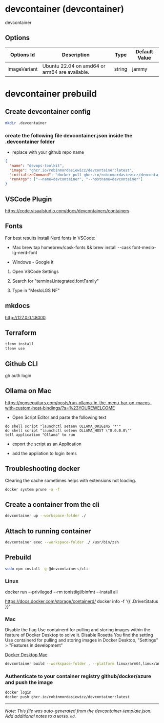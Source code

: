 
# devcontainer (devcontainer)

devcontainer

## Options

| Options Id | Description | Type | Default Value |
|-----|-----|-----|-----|
| imageVariant | Ubuntu 22.04 on amd64 or arm64 are available. | string | jammy |

# devcontainer prebuild

## Create devcontainer config

```bash
mkdir .devcontainer
```

### create the following file devcontainer.json inside the .devcontainer folder

* replace <my-github-repo-name> with your github repo name

```json
{
  "name": "devops-toolkit",
  "image": "ghcr.io/robinmordasiewicz/devcontainer:latest",
  "initializeCommand": "docker pull ghcr.io/robinmordasiewicz/devcontainer:latest",
  "runArgs": ["--name=devcontainer", "--hostname=devcontainer"]
}
```

## VSCode Plugin

https://code.visualstudio.com/docs/devcontainers/containers

## Fonts

For best results install Nerd fonts in VSCode:

* Mac brew tap homebrew/cask-fonts && brew install --cask font-meslo-lg-nerd-font

* Windows - Google it

1. Open VSCode Settings

2. Search for "terminal.integrated.fontFamily"

3. Type in "MesloLGS NF"

## mkdocs

http://127.0.0.1:8000

## Terraform

```bash
tfenv install
tfenv use
```

## Github CLI

gh auth login

## Ollama on Mac

https://nonsequiturs.com/posts/run-ollama-in-the-menu-bar-on-macos-with-custom-host-bindings/?s=%23YOUREWELCOME

* Open Script Editor and paste the following text

```
do shell script "launchctl setenv OLLAMA_ORIGINS '*'"
do shell script "launchctl setenv OLLAMA_HOST \"0.0.0.0\""
tell application "Ollama" to run
```

* export the script as an Application

* add the appliation to login items

## Troubleshooting docker

Clearing the cache sometimes helps with extensions not loading.

```bash
docker system prune -a -f
```
## Create a container from the cli

```bash
devcontainer up --workspace-folder ./
```

## Attach to running container

```bash
devcontainer exec --workspace-folder ./ /usr/bin/zsh
```

## Prebuild

```bash
sudo npm install -g @devcontainers/cli
```

### Linux

docker run --privileged --rm tonistiigi/binfmt --install all

https://docs.docker.com/storage/containerd/
docker info -f '{{ .DriverStatus }}'

### Mac

Disable the flag Use containerd for pulling and storing images within the feature of Docker Desktop to solve it.
Disable Rosetta
You find the setting Use containerd for pulling and storing images in Docker Desktop, "Settings" > "Features in development"

[Docker Desktop Mac](./docker-desktop-settings.png)

```bash
devcontainer build --workspace-folder . --platform linux/arm64,linux/amd64 --image-name ghcr.io/robinmordasiewicz/devcontainer:latest --output type=docker --no-cache true
```

### Authenticate to your container registry github/docker/azure and push the image

```bash
docker login
docker push ghcr.io/robinmordasiewicz/devcontainer:latest
```


---

_Note: This file was auto-generated from the [devcontainer-template.json](https://github.com/amerintlxperts/devcontainers/blob/main/src/devcontainer/devcontainer-template.json).  Add additional notes to a `NOTES.md`._
